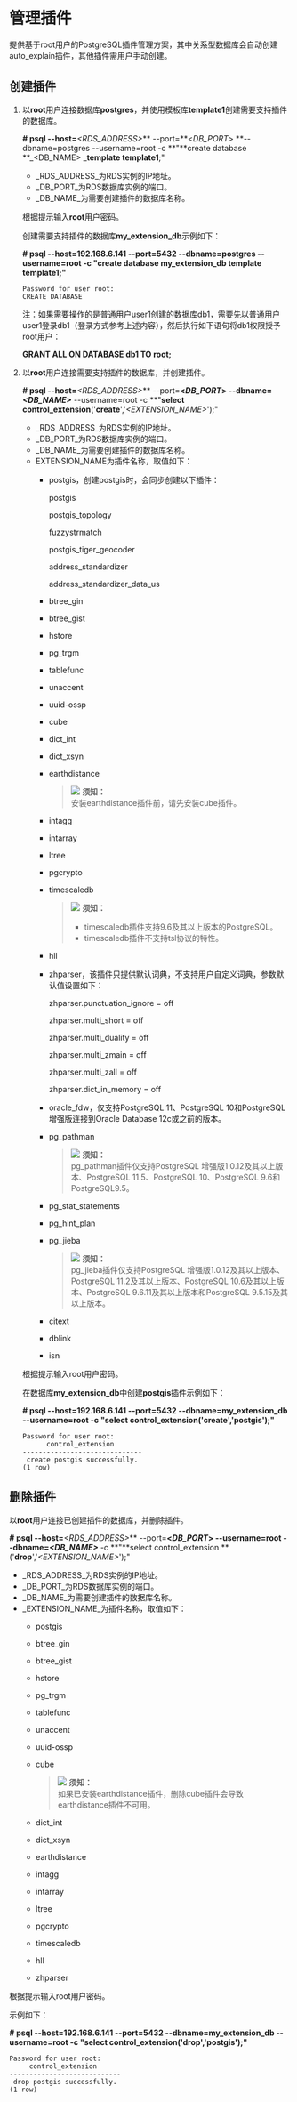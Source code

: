 # 管理插件<a name="zh-cn_topic_0077893062"></a>

提供基于root用户的PostgreSQL插件管理方案，其中关系型数据库会自动创建auto\_explain插件，其他插件需用户手动创建。

## 创建插件<a name="section3157625911310"></a>

1.  以**root**用户连接数据库**postgres**，并使用模板库**template1**创建需要支持插件的数据库。

    **\# psql --host=**_<RDS\_ADDRESS\>_** --port=**<_DB\_PORT_\> **--dbname=postgres --username=root -c **"**create database **_<DB\_NAME\> _**template template1**;"

    -   _RDS\_ADDRESS_为RDS实例的IP地址。
    -   _DB\_PORT_为RDS数据库实例的端口。
    -   _DB\_NAME_为需要创建插件的数据库名称。

    根据提示输入**root**用户密码。

    创建需要支持插件的数据库**my\_extension\_db**示例如下：

    **\# psql --host=192.168.6.141 --port=****5432****  --dbname=postgres --username=root -c "create database my\_extension\_db template template1;"**

    ```
    Password for user root:
    CREATE DATABASE
    ```

    注：如果需要操作的是普通用户user1创建的数据库db1，需要先以普通用户user1登录db1（登录方式参考上述内容），然后执行如下语句将db1权限授予root用户：

    **GRANT ALL ON DATABASE db1 TO root;**

2.  以**root**用户连接需要支持插件的数据库，并创建插件。

    **\# psql --host=**_<RDS\_ADDRESS\>_** --port=**<_DB\_PORT_\> **--dbname=**_<DB\_NAME\>_** --username=root -c **"**select control\_extension**\('**create**','_<EXTENSION\_NAME\>_'\);"

    -   _RDS\_ADDRESS_为RDS实例的IP地址。
    -   _DB\_PORT_为RDS数据库实例的端口。
    -   _DB\_NAME_为需要创建插件的数据库名称。
    -   EXTENSION\_NAME为插件名称，取值如下：
        -   postgis，创建postgis时，会同步创建以下插件：

            postgis

            postgis\_topology

            fuzzystrmatch

            postgis\_tiger\_geocoder

            address\_standardizer

            address\_standardizer\_data\_us

        -   btree\_gin
        -   btree\_gist
        -   hstore
        -   pg\_trgm
        -   tablefunc
        -   unaccent
        -   uuid-ossp
        -   cube
        -   dict\_int
        -   dict\_xsyn
        -   earthdistance

            >![](public_sys-resources/icon-notice.gif) **须知：**   
            >安装earthdistance插件前，请先安装cube插件。  

        -   intagg
        -   intarray
        -   ltree
        -   pgcrypto
        -   timescaledb

            >![](public_sys-resources/icon-notice.gif) **须知：**   
            >-   timescaledb插件支持9.6及其以上版本的PostgreSQL。  
            >-   timescaledb插件不支持tsl协议的特性。  

        -   hll
        -   zhparser，该插件只提供默认词典，不支持用户自定义词典，参数默认值设置如下：

            zhparser.punctuation\_ignore = off

            zhparser.multi\_short = off

            zhparser.multi\_duality = off

            zhparser.multi\_zmain = off

            zhparser.multi\_zall = off

            zhparser.dict\_in\_memory = off

        -   oracle\_fdw，仅支持PostgreSQL 11、PostgreSQL 10和PostgreSQL 增强版连接到Oracle Database 12c或之前的版本。
        -   pg\_pathman

            >![](public_sys-resources/icon-notice.gif) **须知：**   
            >pg\_pathman插件仅支持PostgreSQL 增强版1.0.12及其以上版本、PostgreSQL 11.5、PostgreSQL 10、PostgreSQL 9.6和PostgreSQL9.5。  

        -   pg\_stat\_statements
        -   pg\_hint\_plan
        -   pg\_jieba

            >![](public_sys-resources/icon-notice.gif) **须知：**   
            >pg\_jieba插件仅支持PostgreSQL 增强版1.0.12及其以上版本、PostgreSQL 11.2及其以上版本、PostgreSQL 10.6及其以上版本、PostgreSQL 9.6.11及其以上版本和PostgreSQL 9.5.15及其以上版本。  

        -   citext
        -   dblink
        -   isn

    根据提示输入root用户密码。

    在数据库**my\_extension\_db**中创建**postgis**插件示例如下：

    **\# psql --host=192.168.6.141 --port=****5432****  --dbname=my\_extension\_db --username=root -c "select control\_extension\('create','postgis'\);"**

    ```
    Password for user root: 
          control_extension       
    ------------------------------
     create postgis successfully.
    (1 row)
    ```


## 删除插件<a name="section2637708311349"></a>

以**root**用户连接已创建插件的数据库，并删除插件。

**\# psql --host=**_<RDS\_ADDRESS\>_** --port=**<_DB\_PORT_\> **--username=root** **--dbname=**_<DB\_NAME\>_** -c **"**select control\_extension **\('**drop**','_<EXTENSION\_NAME\>_'\);"

-   _RDS\_ADDRESS_为RDS实例的IP地址。
-   _DB\_PORT_为RDS数据库实例的端口。
-   _DB\_NAME_为需要创建插件的数据库名称。
-   _EXTENSION\_NAME_为插件名称，取值如下：
    -   postgis
    -   btree\_gin
    -   btree\_gist
    -   hstore
    -   pg\_trgm
    -   tablefunc
    -   unaccent
    -   uuid-ossp
    -   cube

        >![](public_sys-resources/icon-notice.gif) **须知：**   
        >如果已安装earthdistance插件，删除cube插件会导致earthdistance插件不可用。  

    -   dict\_int
    -   dict\_xsyn
    -   earthdistance
    -   intagg
    -   intarray
    -   ltree
    -   pgcrypto
    -   timescaledb
    -   hll
    -   zhparser


根据提示输入root用户密码。

示例如下：

**\# psql --host=192.168.6.141 --port=****5432****  --dbname=my\_extension\_db --username=root -c "select control\_extension\('drop','postgis'\);"**

```
Password for user root: 
     control_extension      
----------------------------
 drop postgis successfully.
(1 row)
```

